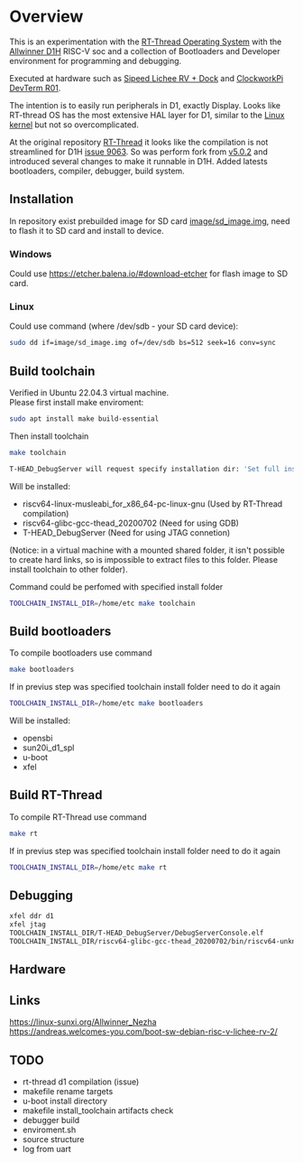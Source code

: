 # Overview
This is an experimentation with the [RT-Thread Operating System](https://www.rt-thread.io/) with the [Allwinner D1H](https://d1.docs.aw-ol.com/en/) RISC-V soc and a collection of Bootloaders and Developer environment for programming and debugging.  

Executed at hardware such as [Sipeed Lichee RV + Dock](https://wiki.sipeed.com/hardware/en/lichee/RV/Dock.html) and [ClockworkPi DevTerm R01](https://www.clockworkpi.com/home-devterm).  

The intention is to easily run peripherals in D1, exactly Display. Looks like RT-thread OS has the most extensive HAL layer for D1, similar to the [Linux kernel](https://github.com/cuu/last_linux-5.4/tree/master/drivers/video/fbdev/sunxi/) but not so overcomplicated.

At the original repository [RT-Thread](https://github.com/RT-Thread/rt-thread) it looks like the compilation is not streamlined for D1H [issue 9063](https://github.com/RT-Thread/rt-thread/issues/9063). So was perform fork from [v5.0.2](https://github.com/RT-Thread/rt-thread/releases/tag/v5.0.2) and introduced several changes to make it runnable in D1H. Added latests bootloaders, compiler, debugger, build system.

## Installation
In repository exist prebuilded image for SD card [image/sd_image.img](image/sd_image.img), need to flash it to SD card and install to device.

### Windows
Could use https://etcher.balena.io/#download-etcher for flash image to SD card.

### Linux
Could use command (where /dev/sdb - your SD card device):
```sh
sudo dd if=image/sd_image.img of=/dev/sdb bs=512 seek=16 conv=sync
```

## Build toolchain
Verified in Ubuntu 22.04.3 virtual machine.  
Please first install make enviroment:
```sh
sudo apt install make build-essential
```
Then install toolchain
```sh
make toolchain

T-HEAD_DebugServer will request specify installation dir: 'Set full installing path:'
```
Will be installed:
- riscv64-linux-musleabi_for_x86_64-pc-linux-gnu (Used by RT-Thread compilation)
- riscv64-glibc-gcc-thead_20200702 (Need for using GDB)
- T-HEAD_DebugServer (Need for using JTAG connetion)

(Notice: in a virtual machine with a mounted shared folder, it isn't possible to create hard links, so is impossible to extract files to this folder. Please install toolchain to other folder).  

Command could be perfomed with specified install folder
```sh
TOOLCHAIN_INSTALL_DIR=/home/etc make toolchain
```
## Build bootloaders
To compile bootloaders use command
```sh
make bootloaders
```
If in previus step was specified toolchain install folder need to do it again
```sh
TOOLCHAIN_INSTALL_DIR=/home/etc make bootloaders
```
Will be installed:
- opensbi
- sun20i_d1_spl
- u-boot
- xfel

## Build RT-Thread
To compile RT-Thread use command
```sh
make rt
```
If in previus step was specified toolchain install folder need to do it again
```sh
TOOLCHAIN_INSTALL_DIR=/home/etc make rt
```
## Debugging
```sh
xfel ddr d1
xfel jtag
TOOLCHAIN_INSTALL_DIR/T-HEAD_DebugServer/DebugServerConsole.elf
TOOLCHAIN_INSTALL_DIR/riscv64-glibc-gcc-thead_20200702/bin/riscv64-unknown-linux-gnu-gdb
```
## Hardware

## Links
https://linux-sunxi.org/Allwinner_Nezha  
https://andreas.welcomes-you.com/boot-sw-debian-risc-v-lichee-rv-2/  

## TODO
- rt-thread d1 compilation (issue)
- makefile rename targets
- u-boot install directory
- makefile install_toolchain artifacts check
- debugger build
- enviroment.sh
- source structure
- log from uart